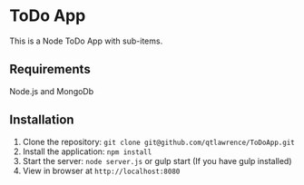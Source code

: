 # ToDo App

This is a Node ToDo App with sub-items.

## Requirements

Node.js and MongoDb

## Installation

1. Clone the repository: `git clone git@github.com/qtlawrence/ToDoApp.git`
2. Install the application: `npm install`
3. Start the server: `node server.js` or gulp start (If you have gulp installed)
4. View in browser at `http://localhost:8080`
